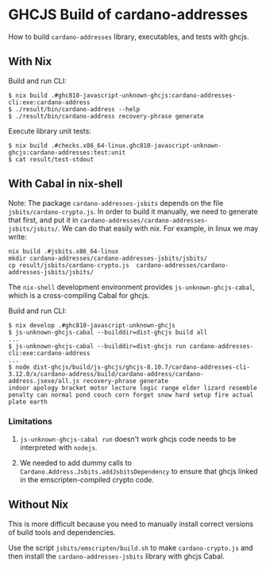 # GHCJS Build of cardano-addresses

How to build `cardano-addresses` library, executables, and tests with
ghcjs.

## With Nix

Build and run CLI:

```terminal
$ nix build .#ghc810-javascript-unknown-ghcjs:cardano-addresses-cli:exe:cardano-address
$ ./result/bin/cardano-address --help
$ ./result/bin/cardano-address recovery-phrase generate
```

Execute library unit tests:
```terminal
$ nix build .#checks.x86_64-linux.ghc810-javascript-unknown-ghcjs:cardano-addresses:test:unit
$ cat result/test-stdout
```

## With Cabal in nix-shell

Note: The package `cardano-addresses-jsbits` depends on the file `jsbits/cardano-crypto.js`. In order to build it manually, we need to generate that first, and put it in `cardano-addresses/cardano-addresses-jsbits/jsbits/`. We can do that easily with nix. For example, in linux we may write:

```terminal
nix build .#jsbits.x86_64-linux
mkdir cardano-addresses/cardano-addresses-jsbits/jsbits/
cp result/jsbits/cardano-crypto.js  cardano-addresses/cardano-addresses-jsbits/jsbits/
```

The `nix-shell` development environment provides
`js-unknown-ghcjs-cabal`, which is a cross-compiling Cabal for ghcjs.

Build and run CLI:

```terminal
$ nix develop .#ghc810-javascript-unknown-ghcjs
$ js-unknown-ghcjs-cabal --builddir=dist-ghcjs build all
...
$ js-unknown-ghcjs-cabal --builddir=dist-ghcjs run cardano-addresses-cli:exe:cardano-address
...
$ node dist-ghcjs/build/js-ghcjs/ghcjs-8.10.7/cardano-addresses-cli-3.12.0/x/cardano-address/build/cardano-address/cardano-address.jsexe/all.js recovery-phrase generate
indoor apology bracket motor lecture logic range elder lizard resemble penalty can normal pond couch corn forget snow hard setup fire actual plate earth
```

### Limitations

1. `js-unknown-ghcjs-cabal run` doesn't work ghcjs code needs to be
   interpreted with `nodejs`.

2. We needed to add dummy calls to `Cardano.Address.Jsbits.addJsbitsDependency`
   to ensure that ghcjs linked in the emscripten-compiled crypto code.

## Without Nix

This is more difficult because you need to manually install correct
versions of build tools and dependencies.

Use the script `jsbits/emscripten/build.sh` to make
`cardano-crypto.js` and then install the `cardano-addresses-jsbits`
library with ghcjs Cabal.
